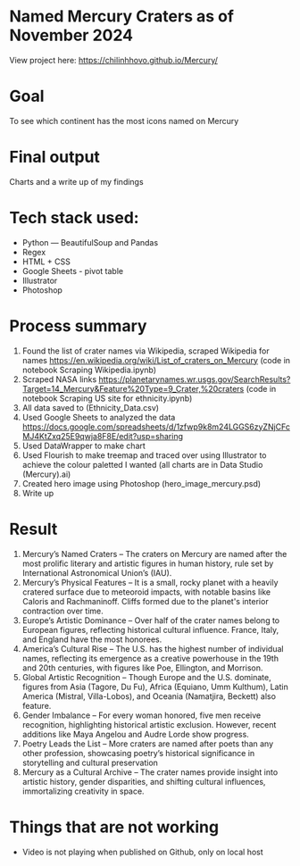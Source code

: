 # Named Mercury Craters as of November 2024 
 
View project here: https://chilinhhovo.github.io/Mercury/

# Goal 
To see which continent has the most icons named on Mercury 

# Final output 
Charts and a write up of my findings 

# Tech stack used:
- Python — BeautifulSoup and Pandas
- Regex
- HTML + CSS 
- Google Sheets - pivot table 
- Illustrator 
- Photoshop

# Process summary
1. Found the list of crater names via Wikipedia, scraped Wikipedia for names https://en.wikipedia.org/wiki/List_of_craters_on_Mercury (code in notebook Scraping Wikipedia.ipynb) 
3. Scraped NASA links https://planetarynames.wr.usgs.gov/SearchResults?Target=14_Mercury&Feature%20Type=9_Crater,%20craters (code in notebook Scraping US site for ethnicity.ipynb) 
4. All data saved to (Ethnicity_Data.csv) 
5. Used Google Sheets to analyzed the data https://docs.google.com/spreadsheets/d/1zfwp9k8m24LGGS6zyZNjCFcMJ4KtZxq25E9qwja8F8E/edit?usp=sharing
6. Used DataWrapper to make chart
7. Used Flourish to make treemap and traced over using Illustrator to achieve the colour paletted I wanted (all charts are in Data Studio (Mercury).ai) 
8. Created hero image using Photoshop (hero_image_mercury.psd)
9. Write up

# Result 
1. Mercury’s Named Craters – The craters on Mercury are named after the most prolific literary and artistic figures in human history, rule set by International Astronomical Union’s (IAU).
2. Mercury’s Physical Features – It is a small, rocky planet with a heavily cratered surface due to meteoroid impacts, with notable basins like Caloris and Rachmaninoff. Cliffs formed due to the planet's interior contraction over time.
3. Europe’s Artistic Dominance – Over half of the crater names belong to European figures, reflecting historical cultural influence. France, Italy, and England have the most honorees.
4. America’s Cultural Rise – The U.S. has the highest number of individual names, reflecting its emergence as a creative powerhouse in the 19th and 20th centuries, with figures like Poe, Ellington, and Morrison.
5. Global Artistic Recognition – Though Europe and the U.S. dominate, figures from Asia (Tagore, Du Fu), Africa (Equiano, Umm Kulthum), Latin America (Mistral, Villa-Lobos), and Oceania (Namatjira, Beckett) also feature.
6. Gender Imbalance – For every woman honored, five men receive recognition, highlighting historical artistic exclusion. However, recent additions like Maya Angelou and Audre Lorde show progress.
7. Poetry Leads the List – More craters are named after poets than any other profession, showcasing poetry’s historical significance in storytelling and cultural preservation
8. Mercury as a Cultural Archive – The crater names provide insight into artistic history, gender disparities, and shifting cultural influences, immortalizing creativity in space.

# Things that are not working
- Video is not playing when published on Github, only on local host
